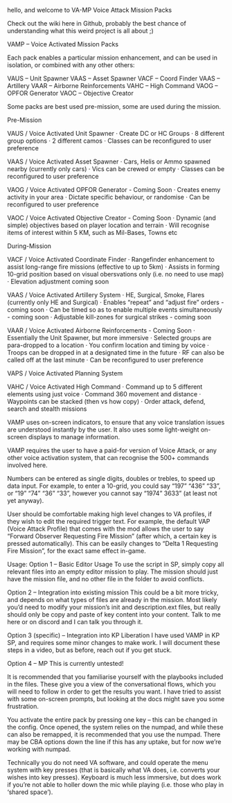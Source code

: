hello, and welcome to VA-MP Voice Attack Mission Packs

Check out the wiki here in Github, probably the best chance of understanding what this weird project is all about ;)

VAMP – Voice Activated Mission Packs

Each pack enables a particular mission enhancement, and can be used in isolation, or combined with any other others:

VAUS – Unit Spawner
VAAS – Asset Spawner
VACF – Coord Finder
VAAS – Artillery
VAAR – Airborne Reinforcements
VAHC – High Command
VAOG – OPFOR Generator
VAOC – Objective Creator

Some packs are best used pre-mission, some are used during the mission.

Pre-Mission

VAUS / Voice Activated Unit Spawner
· Create DC or HC Groups
· 8 different group options
· 2 different camos
· Classes can be reconfigured to user preference

VAAS / Voice Activated Asset Spawner
· Cars, Helis or Ammo spawned nearby (currently only cars)
· Vics can be crewed or empty
· Classes can be reconfigured to user preference

VAOG / Voice Activated OPFOR Generator - Coming Soon
· Creates enemy activity in your area
· Dictate specific behaviour, or randomise
· Can be reconfigured to user preference

VAOC / Voice Activated Objective Creator - Coming Soon
· Dynamic (and simple) objectives based on player location and terrain
· Will recognise items of interest within 5 KM, such as Mil-Bases, Towns etc

During-Mission

VACF / Voice Activated Coordinate Finder
· Rangefinder enhancement to assist long-range fire missions (effective to up to 5km)
· Assists in forming 10-grid position based on visual obersvations only (i.e. no need to use map)
· Elevation adjustment coming soon

VAAS / Voice Activated Artillery System
· HE, Surgical, Smoke, Flares (currently only HE and Surgical)
· Enables “repeat” and “adjust fire” orders - coming soon
· Can be timed so as to enable multiple events simultaneously - coming soon
· Adjustable kill-zones for surgical strikes - coming soon

VAAR / Voice Activated Airborne Reinforcements - Coming Soon
· Essentially the Unit Spawner, but more immersive
· Selected groups are para-dropped to a location
· You confirm location and timing by voice
· Troops can be dropped in at a designated time in the future
· RF can also be called off at the last minute
· Can be reconfigured to user preference

VAPS / Voice Activated Planning System

VAHC / Voice Activated High Command
· Command up to 5 different elements using just voice
· Command 360 movement and distance
· Waypoints can be stacked (then vs how copy)
· Order attack, defend, search and stealth missions

VAMP uses on-screen indicators, to ensure that any voice translation issues are understood instantly by the user. It also uses some light-weight on-screen displays to manage information.

VAMP requires the user to have a paid-for version of Voice Attack, or any other voice activation system, that can recognise the 500+ commands involved here.

Numbers can be entered as single digits, doubles or trebles, to speed up data input. For example, to enter a 10-grid, you could say “197” “436” “33”, or “19” “74” “36” “33”, however you cannot say “1974” 3633” (at least not yet anyway).

User should be comfortable making high level changes to VA profiles, if they wish to edit the required trigger text. For example, the default VAP (Voice Attack Profile) that comes with the mod allows the user to say “Forward Observer Requesting Fire Mission” (after which, a certain key is pressed automatically). This can be easily changes to “Delta 1 Requesting Fire Mission”, for the exact same effect in-game.

Usage:
Option 1 – Basic Editor Usage
To use the script in SP, simply copy all relevant files into an empty editor mission to play. The mission should just have the mission file, and no other file in the folder to avoid conflicts.

Option 2 – Integration into existing mission
This could be a bit more tricky, and depends on what types of files are already in the mission. Most likely you’d need to modify your mission’s init and description.ext files, but really should only be copy and paste of key content into your content. Talk to me here or on discord and I can talk you through it.

Option 3 (specific) – Integration into KP Liberation
I have used VAMP in KP SP, and requires some minor changes to make work. I will document these steps in a video, but as before, reach out if you get stuck.

Option 4 – MP
This is currently untested!

It is recommended that you familiarise yourself with the playbooks included in the files. These give you a view of the conversational flows, which you will need to follow in order to get the results you want. I have tried to assist with some on-screen prompts, but looking at the docs might save you some frustration.

You activate the entire pack by pressing one key – this can be changed in the config. Once opened, the system relies on the numpad, and while these can also be remapped, it is recommended that you use the numpad. There may be CBA options down the line if this has any uptake, but for now we’re working with numpad.

Technically you do not need VA software, and could operate the menu system with key presses (that is basically what VA does, i.e. converts your wishes into key presses). Keyboard is much less immersive, but does work if you’re not able to holler down the mic while playing (i.e. those who play in ‘shared space’).
